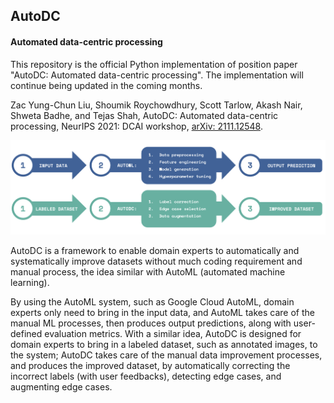 ## AutoDC
#### Automated data-centric processing

This repository is the official Python implementation of position paper "AutoDC: Automated data-centric processing". The implementation will continue being updated in the coming months.

Zac Yung-Chun Liu, Shoumik Roychowdhury, Scott Tarlow, Akash Nair, Shweta Badhe, and Tejas Shah, AutoDC: Automated data-centric processing, NeurIPS 2021: DCAI workshop, [arXiv: 2111.12548](https://arxiv.org/abs/2111.12548).

![image](Fig_1.png)

AutoDC is a framework to enable domain experts to automatically and systematically improve datasets without much coding requirement and manual process, the idea similar with AutoML (automated machine learning). 

By using the AutoML system, such as Google Cloud AutoML, domain experts only need to bring in the input data, and AutoML takes care of the manual ML processes, then produces output predictions, along with user-defined evaluation metrics. With a similar idea, AutoDC is designed for domain experts to bring in a labeled dataset, such as annotated images, to the system; AutoDC takes care of the manual data improvement processes, and produces the improved dataset, by automatically correcting the incorrect labels (with user feedbacks), detecting edge cases, and augmenting edge cases.
